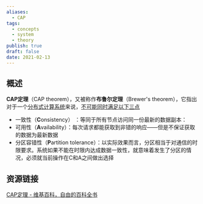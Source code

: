 ```yaml
---
aliases:
  - CAP
tags:
  - concepts
  - system
  - theory
publish: true
draft: false
date: 2021-02-13
---
```


## 概述

**CAP定理**（CAP theorem），又被称作**布鲁尔定理**（Brewer's theorem），它指出对于一个[分布式计算系统](https://zh.wikipedia.org/wiki/%E5%88%86%E5%B8%83%E5%BC%8F%E8%AE%A1%E7%AE%97 "分布式计算")来说，[不可能同时满足以下三点](https://zh.wikipedia.org/wiki/%E4%B8%89%E9%9A%BE%E5%9B%B0%E5%A2%83 "三难困境")

- 一致性（**C**onsistency） ：等同于所有节点访问同一份最新的数据副本：
- 可用性（**A**vailability）：每次请求都能获取到非错的响应——但是不保证获取的数据为最新数据
- 分区容错性（**P**artition tolerance）：以实际效果而言，分区相当于对通信的时限要求。系统如果不能在时限内达成数据一致性，就意味着发生了分区的情况，必须就当前操作在C和A之间做出选择


## 资源链接

[CAP定理 - 维基百科，自由的百科全书](https://zh.wikipedia.org/wiki/CAP%E5%AE%9A%E7%90%86)
 

